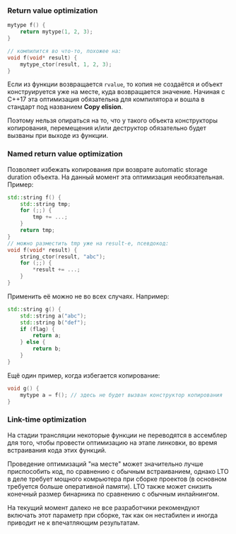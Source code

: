 ### Return value optimization

```cpp
mytype f() {
	return mytype(1, 2, 3);    
}

// компилится во что-то, похожее на:
void f(void* result) {
    mytype_ctor(result, 1, 2, 3);
}
```

Если из функции возвращается `rvalue`, то копия не создаётся и объект конструируется уже на месте, куда возвращается значение. Начиная с C++17 эта оптимизация обязательна для компилятора и вошла в стандарт под названием **Copy elision**.

Поэтому нельзя опираться на то, что у такого объекта конструкторы копирования, перемещения и/или деструктор обязательно будет вызваны при выходе из функции.

### Named return value optimization

Позволяет избежать копирования при возврате automatic storage duration объекта. На данный момент эта оптимизация необязательная. Пример:

```cpp
std::string f() {
    std::string tmp;
    for (;;) {
        tmp += ...;
    }
    return tmp;
}
// можно разместить tmp уже на result-е, псевдокод:
void f(void* result) {
    string_ctor(result, "abc");
    for (;;) {
        *result += ...;
    }
}
```

Применить её можно не во всех случаях. Например:

```cpp
std::string g() {
    std::string a("abc");
    std::string b("def");
    if (flag) {
        return a;
    } else {
        return b;
    }
}
```

Ещё один пример, когда избегается копирование:

```cpp
void g() {
    mytype a = f(); // здесь не будет вызван конструктор копирования
}
```

### Link-time optimization

На стадии трансляции некоторые функции не переводятся в ассемблер для того, чтобы провести оптимизацию на этапе линковки, во время встраивания кода этих функций.

Проведение оптимизаций "на месте" может значительно лучше приспособить код, по сравнению с обычным встраиванием, однако LTO в деле требует мощного комрьютера при сборке проектов (в основном требуется больше оперативной памяти). LTO также может снизить конечный размер бинарника по сравнению с обычным инлайнингом.

На текущий момент далеко не все разработчики рекомендуют включать этот параметр при сборке, так как он нестабилен и иногда приводит не к впечатляющим результатам.